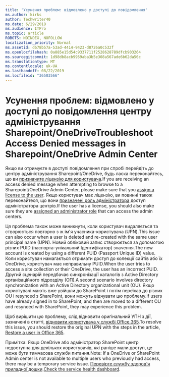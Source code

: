 ```yaml
---
title: 'Усунення проблем: відмовлено у доступі до повідомлення'
ms.author: kirks
author: Techwriter40
ms.date: 6/29/2018
ms.audience: ITPro
ms.topic: article
ROBOTS: NOINDEX, NOFOLLOW
localization_priority: Normal
ms.assetid: d678b57a-53ad-4414-9423-d8726a0c532f
ms.openlocfilehash: 0a885e15d54c9337711f2528628789dfcb903264
ms.sourcegitcommit: 1d98db8acb9959aba3b5e308a567ade6b62da56c
ms.translationtype: MT
ms.contentlocale: uk-UA
ms.lasthandoff: 08/22/2019
ms.locfileid: "36503566"
---
```

# <a name="troubleshoot-access-denied-messages-in-sharepointonedrive-admin-center"></a><span data-ttu-id="07de8-102">Усунення проблем: відмовлено у доступі до повідомлення центру адміністрування Sharepoint/OneDrive</span><span class="sxs-lookup"><span data-stu-id="07de8-102">Troubleshoot Access Denied messages in Sharepoint/OneDrive Admin Center</span></span>

<span data-ttu-id="07de8-103">Якщо ви отримуєте в доступі повідомлення при спробі перейдіть до центру адміністрування Sharepoint/OneDrive, будь ласка переконайтесь, що ви [призначите ліцензію для користувача](https://docs.microsoft.com/office365/admin/subscriptions-and-billing/assign-licenses-to-users?view=o365-worldwide&amp;tabs=One).</span><span class="sxs-lookup"><span data-stu-id="07de8-103">If you are receiving an access denied message when attempting to browse to a Sharepoint/OneDrive Admin Center, please make sure that you [assign a license to the user](https://docs.microsoft.com/office365/admin/subscriptions-and-billing/assign-licenses-to-users?view=o365-worldwide&amp;tabs=One).</span></span> <span data-ttu-id="07de8-104">Якщо користувач має ліцензію, ви повинні також переконайтеся, що вони [призначені роль адміністратора](https://docs.microsoft.com/office365/admin/add-users/about-admin-roles?view=o365-worldwide) доступ адміністратора центрів.</span><span class="sxs-lookup"><span data-stu-id="07de8-104">If the user has a license, you should also make sure they are [assigned an administrator role](https://docs.microsoft.com/office365/admin/add-users/about-admin-roles?view=o365-worldwide) that can access the admin centers.</span></span>

<span data-ttu-id="07de8-105">Ця проблема також може виникнути, коли користувач видаляється та створюється повторно з ж ім'я учасника-користувача (UPN).</span><span class="sxs-lookup"><span data-stu-id="07de8-105">This issue can also occur when a user is deleted and re-created with the same user principal name (UPN).</span></span> <span data-ttu-id="07de8-106">Новий обліковий запис створюється за допомогою різних PUID (паспорта-унікальний Ідентифікатор) значення.</span><span class="sxs-lookup"><span data-stu-id="07de8-106">The new account is created by using a different PUID (Passport Unique ID) value.</span></span> <span data-ttu-id="07de8-107">Коли користувач намагається отримати доступ до колекції сайтів або їх OneDrive, користувач має неправильну PUID.</span><span class="sxs-lookup"><span data-stu-id="07de8-107">When the user tries to access a site collection or their OneDrive, the user has an incorrect PUID.</span></span> <span data-ttu-id="07de8-108">Другий сценарій передбачає синхронізації каталогів з Active Directory організаційного підрозділу (ОП).</span><span class="sxs-lookup"><span data-stu-id="07de8-108">A second scenario involves directory synchronization with an Active Directory organizational unit (OU).</span></span> <span data-ttu-id="07de8-109">Якщо користувачі мають вже увійшли до SharePoint і потім переїхав до різних OU і resynced з SharePoint, вони можуть відчувати цю проблему.</span><span class="sxs-lookup"><span data-stu-id="07de8-109">If users have already signed in to SharePoint, and then are moved to a different OU and resynced with SharePoint, they may experience this problem.</span></span>

<span data-ttu-id="07de8-110">Щоб вирішити цю проблему, слід відновити оригінальний УПН з дії, зазначені в статті, [відновити користувача у службі Office 365](https://docs.microsoft.com/office365/admin/add-users/restore-user?view=o365-worldwide).</span><span class="sxs-lookup"><span data-stu-id="07de8-110">To resolve this issue, you should restore the original UPN with the steps in the article, [Restore a user in Office 365](https://docs.microsoft.com/office365/admin/add-users/restore-user?view=o365-worldwide).</span></span>

<span data-ttu-id="07de8-111">Примітка: Якщо OneDrive або адміністратор SharePoint центр недоступна для декількох користувачів, які раніше мали доступ, це може бути тимчасова служби питання.</span><span class="sxs-lookup"><span data-stu-id="07de8-111">Note: If a OneDrive or SharePoint Admin center is not available to multiple users who previously had access, there may be a temporary service issue.</span></span>  <span data-ttu-id="07de8-112">[Перевірте службу здоров'я приладної дошки](https://portal.office.com/adminportal/home#/servicehealth).</span><span class="sxs-lookup"><span data-stu-id="07de8-112">[Check the service health dashboard](https://portal.office.com/adminportal/home#/servicehealth).</span></span>


